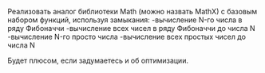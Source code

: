 Реализовать аналог библиотеки Math (можно назвать MathX) с базовым набором функций, используя замыкания:
-вычисление N-го числа в ряду Фибоначчи
-вычисление всех чисел в ряду Фибоначчи до числа N
-вычисление N-го просто числа
-вычисление всех простых чисел до числа N

Будет плюсом, если задумаетесь и об оптимизации.
